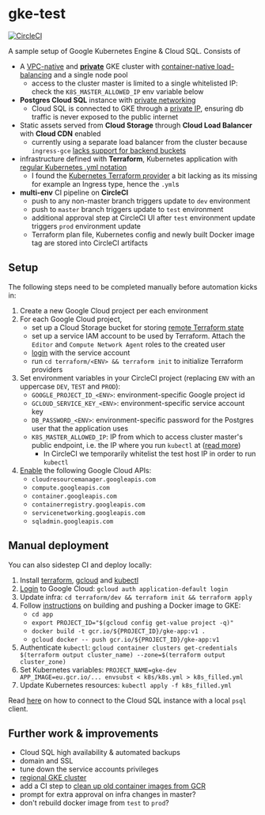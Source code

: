 # gke-test
[![CircleCI](https://circleci.com/gh/epiphone/gke-terraform-example/tree/master.svg?style=svg)](https://circleci.com/gh/epiphone/gke-terraform-example/tree/master)

A sample setup of Google Kubernetes Engine & Cloud SQL. Consists of
- A [VPC-native](https://cloud.google.com/kubernetes-engine/docs/how-to/alias-ips) and [**private**](https://cloud.google.com/kubernetes-engine/docs/how-to/private-clusters) GKE cluster with [container-native load-balancing](https://cloud.google.com/kubernetes-engine/docs/how-to/container-native-load-balancing) and a single node pool
  - access to the cluster master is limited to a single whitelisted IP: check the `K8S_MASTER_ALLOWED_IP` env variable below
- **Postgres Cloud SQL** instance with [private networking](https://cloud.google.com/blog/products/databases/introducing-private-networking-connection-for-cloud-sql)
  - Cloud SQL is connected to GKE through a [private IP](https://cloud.google.com/sql/docs/mysql/connect-kubernetes-engine#private-ip), ensuring db traffic is never exposed to the public internet
- Static assets served from **Cloud Storage** through **Cloud Load Balancer** with **Cloud CDN** enabled
  - currently using a separate load balancer from the cluster because `ingress-gce` [lacks support for backend buckets](https://github.com/kubernetes/ingress-gce/issues/33)
- infrastructure defined with **Terraform**, Kubernetes application with [regular Kubernetes .yml notation](/k8s/k8s.yml)
  - I found the [Kubernetes Terraform provider](https://github.com/terraform-providers/terraform-provider-kubernetes) a bit lacking as its missing for example an Ingress type, hence the `.yml`s
- **multi-env** CI pipeline on **CircleCI**
  - push to any non-master branch triggers update to `dev` environment
  - push to `master` branch triggers update to `test` environment
  - additional approval step at CircleCI UI after `test` environment update triggers `prod` environment update
  - Terraform plan file, Kubernetes config and newly built Docker image tag are stored into CircleCI artifacts

## Setup

The following steps need to be completed manually before automation kicks in:

1. Create a new Google Cloud project per each environment
2. For each Google Cloud project,
    - set up a Cloud Storage bucket for storing [remote Terraform state](https://www.terraform.io/docs/backends/types/gcs.html)
    - set up a service IAM account to be used by Terraform. Attach the `Editor` and `Compute Network Agent` roles to the created user
    - [login](https://cloud.google.com/sdk/gcloud/reference/auth/activate-service-account) with the service account
    - run `cd terraform/<ENV> && terraform init` to initialize Terraform providers
3. Set environment variables in your CircleCI project (replacing `ENV` with an uppercase `DEV`, `TEST` and `PROD`):
    - `GOOGLE_PROJECT_ID_<ENV>`: environment-specific Google project id
    - `GCLOUD_SERVICE_KEY_<ENV>`: environment-specific service account key
    - `DB_PASSWORD_<ENV>`: environment-specific password for the Postgres user that the application uses
    - `K8S_MASTER_ALLOWED_IP`: IP from which to access cluster master's public endpoint, i.e. the IP where you run `kubectl` at ([read more](https://cloud.google.com/kubernetes-engine/docs/how-to/authorized-networks))
      - In CircleCI we temporarily whitelist the test host IP in order to run `kubectl`
4. [Enable](https://cloud.google.com/apis/docs/enable-disable-apis) the following Google Cloud APIs:
    - `cloudresourcemanager.googleapis.com`
    - `compute.googleapis.com`
    - `container.googleapis.com`
    - `containerregistry.googleapis.com`
    - `servicenetworking.googleapis.com`
    - `sqladmin.googleapis.com`

## Manual deployment

You can also sidestep CI and deploy locally:

1. Install [terraform](https://learn.hashicorp.com/terraform/getting-started/install.html), [gcloud](https://cloud.google.com/sdk/#Quick_Start) and [kubectl](https://kubernetes.io/docs/tasks/tools/install-kubectl/)
2. [Login](https://www.terraform.io/docs/providers/google/provider_reference.html) to Google Cloud: `gcloud auth application-default login`
3. Update infra: `cd terraform/dev && terraform init && terraform apply`
4. Follow [instructions](https://cloud.google.com/kubernetes-engine/docs/tutorials/hello-app) on building and pushing a Docker image to GKE:
    - `cd app`
    - `export PROJECT_ID="$(gcloud config get-value project -q)"`
    - `docker build -t gcr.io/${PROJECT_ID}/gke-app:v1 .`
    - `gcloud docker -- push gcr.io/${PROJECT_ID}/gke-app:v1`
5. Authenticate `kubectl`: `gcloud container clusters get-credentials $(terraform output cluster_name) --zone=$(terraform output cluster_zone)`
6. Set Kubernetes variables: `PROJECT_NAME=gke-dev APP_IMAGE=eu.gcr.io/... envsubst < k8s/k8s.yml > k8s_filled.yml`
7. Update Kubernetes resources: `kubectl apply -f k8s_filled.yml`

Read [here](https://cloud.google.com/sql/docs/postgres/quickstart-proxy-test) on how to connect to the Cloud SQL instance with a local `psql` client.

## Further work & improvements

- Cloud SQL high availability & automated backups
- domain and SSL
- tune down the service accounts privileges
- [regional GKE cluster](https://cloud.google.com/kubernetes-engine/docs/concepts/regional-clusters)
- add a CI step to [clean up old container images from GCR](https://gist.github.com/ahmetb/7ce6d741bd5baa194a3fac6b1fec8bb7)
- prompt for extra approval on infra changes in master?
- don't rebuild docker image from `test` to `prod`?
